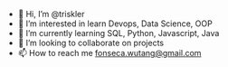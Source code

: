 - 👋 Hi, I’m @triskler
- 👀 I’m interested in learn Devops, Data Science, OOP
- 🌱 I’m currently learning SQL, Python, Javascript, Java
- 💞️ I’m looking to collaborate on projects
- 📫 How to reach me fonseca.wutang@gmail.com

<!---
triskler/triskler is a ✨ special ✨ repository because its `README.md` (this file) appears on your GitHub profile.
You can click the Preview link to take a look at your changes.
--->
